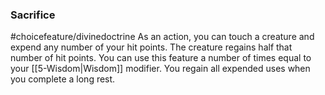 ### Sacrifice
#choicefeature/divinedoctrine
As an action, you can touch a creature and expend any number of your hit points. The creature regains half that number of hit points. You can use this feature a number of times equal to your [[5-Wisdom|Wisdom]] modifier. You regain all expended uses when you complete a long rest.